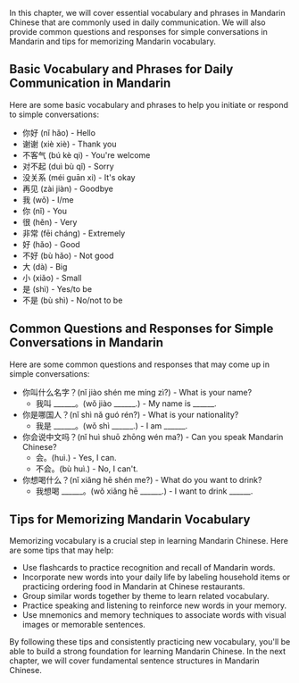 
In this chapter, we will cover essential vocabulary and phrases in Mandarin Chinese that are commonly used in daily communication. We will also provide common questions and responses for simple conversations in Mandarin and tips for memorizing Mandarin vocabulary.

Basic Vocabulary and Phrases for Daily Communication in Mandarin
----------------------------------------------------------------

Here are some basic vocabulary and phrases to help you initiate or respond to simple conversations:

* 你好 (nǐ hǎo) - Hello
* 谢谢 (xiè xiè) - Thank you
* 不客气 (bú kè qi) - You're welcome
* 对不起 (duì bù qǐ) - Sorry
* 没关系 (méi guān xi) - It's okay
* 再见 (zài jiàn) - Goodbye
* 我 (wǒ) - I/me
* 你 (nǐ) - You
* 很 (hěn) - Very
* 非常 (fēi cháng) - Extremely
* 好 (hǎo) - Good
* 不好 (bù hǎo) - Not good
* 大 (dà) - Big
* 小 (xiǎo) - Small
* 是 (shì) - Yes/to be
* 不是 (bù shì) - No/not to be

Common Questions and Responses for Simple Conversations in Mandarin
-------------------------------------------------------------------

Here are some common questions and responses that may come up in simple conversations:

* 你叫什么名字？(nǐ jiào shén me míng zì?) - What is your name?
  * 我叫 ______。(wǒ jiào ______.) - My name is ______.
* 你是哪国人？(nǐ shì nǎ guó rén?) - What is your nationality?
  * 我是 ______。(wǒ shì ______.) - I am ______.
* 你会说中文吗？(nǐ huì shuō zhōng wén ma?) - Can you speak Mandarin Chinese?
  * 会。(huì.) - Yes, I can.
  * 不会。(bù huì.) - No, I can't.
* 你想喝什么？(nǐ xiǎng hē shén me?) - What do you want to drink?
  * 我想喝 ______。(wǒ xiǎng hē ______.) - I want to drink ______.

Tips for Memorizing Mandarin Vocabulary
---------------------------------------

Memorizing vocabulary is a crucial step in learning Mandarin Chinese. Here are some tips that may help:

* Use flashcards to practice recognition and recall of Mandarin words.
* Incorporate new words into your daily life by labeling household items or practicing ordering food in Mandarin at Chinese restaurants.
* Group similar words together by theme to learn related vocabulary.
* Practice speaking and listening to reinforce new words in your memory.
* Use mnemonics and memory techniques to associate words with visual images or memorable sentences.

By following these tips and consistently practicing new vocabulary, you'll be able to build a strong foundation for learning Mandarin Chinese. In the next chapter, we will cover fundamental sentence structures in Mandarin Chinese.
